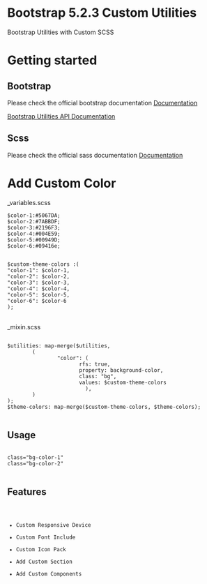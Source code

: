 # Bootstrap 5.2.3 Custom Utilities

Bootstrap Utilities with Custom SCSS

# Getting started

<h2>Bootstrap</h2>
<p>Please check the official bootstrap documentation <a href="https://getbootstrap.com" target="_blank">Documentation</a></p>
<a href="https://getbootstrap.com/docs/5.2/utilities/api/#using-the-api" target="_blank">Bootstrap Utilities API Documentation</a>
<br>
<h2>Scss</h2>
<p>Please check the official sass documentation <a href="https://sass-lang.com" target="_blank">Documentation</a></p>

# Add Custom Color

_variables.scss
<pre class="notranslate">
<code>$color-1:#5067DA;
$color-2:#7ABBDF;
$color-3:#2196F3;
$color-4:#004E59;
$color-5:#00949D;
$color-6:#09416e;
<br>
$custom-theme-colors :(
"color-1": $color-1,
"color-2": $color-2,
"color-3": $color-3,
"color-4": $color-4,
"color-5": $color-5,
"color-6": $color-6
);
</code>
</pre>
_mixin.scss
<pre>
<code>
$utilities: map-merge($utilities,
        (
                "color": (
                       rfs: true,
                       property: background-color,
                       class: "bg",
                       values: $custom-theme-colors 
                         ),
        )
);
$theme-colors: map-merge($custom-theme-colors, $theme-colors);
</code>
</pre>
<h2>Usage</h2>
<pre class="notranslate">
<code>
class="bg-color-1"
class="bg-color-2" 
</code>
</pre>
<h2>Features</h2>
<pre class="notranslate">
<code>
<ul>
<li>Custom Responsive Device</li>
<li>Custom Font Include</li>
<li>Custom Icon Pack</li>
<li>Add Custom Section</li>
<li>Add Custom Components</li>
</ul>
</code>
</pre>